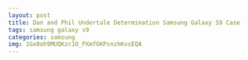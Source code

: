 ```yaml
---
layout: post
title: Dan and Phil Undertale Determination Samsung Galaxy S9 Case
tags: samsung galaxy s9
categories: samsung
img: 1Gx0oh9MUQKzc1O_PXmfGKPsnzhKvsEQA
---
```

